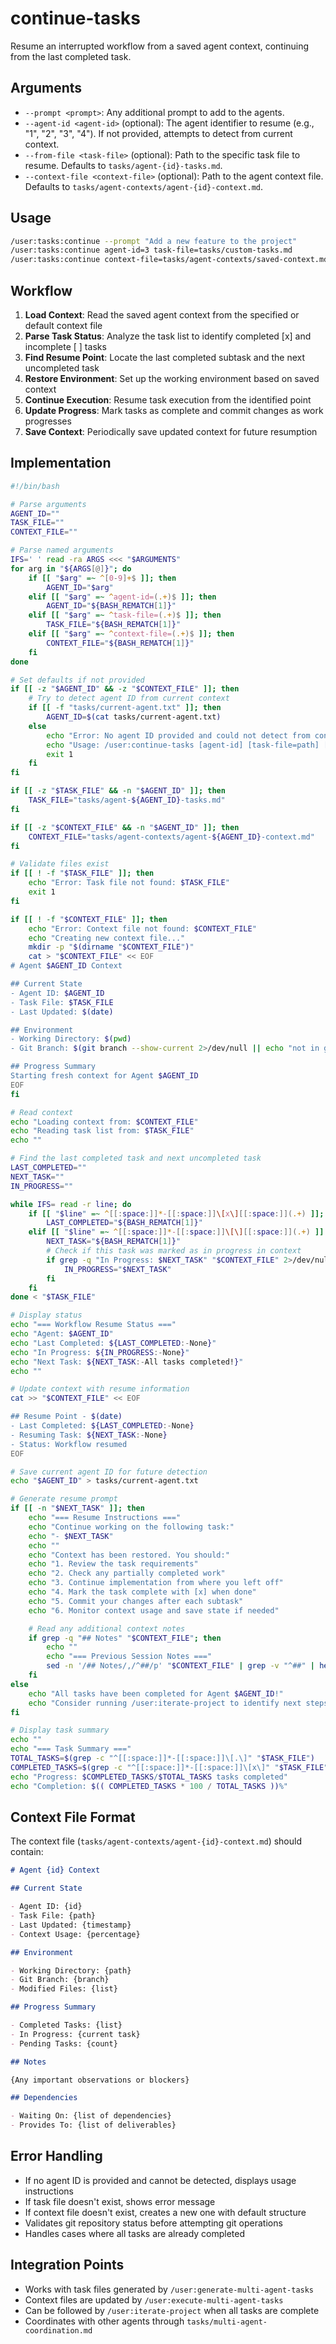 # continue-tasks

Resume an interrupted workflow from a saved agent context, continuing from the last completed task.

## Arguments

- `--prompt <prompt>`: Any additional prompt to add to the agents.
- `--agent-id <agent-id>` (optional): The agent identifier to resume (e.g., "1", "2", "3", "4"). If not provided, attempts to detect from current context.
- `--from-file <task-file>` (optional): Path to the specific task file to resume. Defaults to `tasks/agent-{id}-tasks.md`.
- `--context-file <context-file>` (optional): Path to the agent context file. Defaults to `tasks/agent-contexts/agent-{id}-context.md`.

## Usage

```bash
/user:tasks:continue --prompt "Add a new feature to the project"
/user:tasks:continue agent-id=3 task-file=tasks/custom-tasks.md
/user:tasks:continue context-file=tasks/agent-contexts/saved-context.md
```

## Workflow

1. **Load Context**: Read the saved agent context from the specified or default context file
2. **Parse Task Status**: Analyze the task list to identify completed [x] and incomplete [ ] tasks
3. **Find Resume Point**: Locate the last completed subtask and the next uncompleted task
4. **Restore Environment**: Set up the working environment based on saved context
5. **Continue Execution**: Resume task execution from the identified point
6. **Update Progress**: Mark tasks as complete and commit changes as work progresses
7. **Save Context**: Periodically save updated context for future resumption

## Implementation

```bash
#!/bin/bash

# Parse arguments
AGENT_ID=""
TASK_FILE=""
CONTEXT_FILE=""

# Parse named arguments
IFS=' ' read -ra ARGS <<< "$ARGUMENTS"
for arg in "${ARGS[@]}"; do
    if [[ "$arg" =~ ^[0-9]+$ ]]; then
        AGENT_ID="$arg"
    elif [[ "$arg" =~ ^agent-id=(.+)$ ]]; then
        AGENT_ID="${BASH_REMATCH[1]}"
    elif [[ "$arg" =~ ^task-file=(.+)$ ]]; then
        TASK_FILE="${BASH_REMATCH[1]}"
    elif [[ "$arg" =~ ^context-file=(.+)$ ]]; then
        CONTEXT_FILE="${BASH_REMATCH[1]}"
    fi
done

# Set defaults if not provided
if [[ -z "$AGENT_ID" && -z "$CONTEXT_FILE" ]]; then
    # Try to detect agent ID from current context
    if [[ -f "tasks/current-agent.txt" ]]; then
        AGENT_ID=$(cat tasks/current-agent.txt)
    else
        echo "Error: No agent ID provided and could not detect from context"
        echo "Usage: /user:continue-tasks [agent-id] [task-file=path] [context-file=path]"
        exit 1
    fi
fi

if [[ -z "$TASK_FILE" && -n "$AGENT_ID" ]]; then
    TASK_FILE="tasks/agent-${AGENT_ID}-tasks.md"
fi

if [[ -z "$CONTEXT_FILE" && -n "$AGENT_ID" ]]; then
    CONTEXT_FILE="tasks/agent-contexts/agent-${AGENT_ID}-context.md"
fi

# Validate files exist
if [[ ! -f "$TASK_FILE" ]]; then
    echo "Error: Task file not found: $TASK_FILE"
    exit 1
fi

if [[ ! -f "$CONTEXT_FILE" ]]; then
    echo "Error: Context file not found: $CONTEXT_FILE"
    echo "Creating new context file..."
    mkdir -p "$(dirname "$CONTEXT_FILE")"
    cat > "$CONTEXT_FILE" << EOF
# Agent $AGENT_ID Context

## Current State
- Agent ID: $AGENT_ID
- Task File: $TASK_FILE
- Last Updated: $(date)

## Environment
- Working Directory: $(pwd)
- Git Branch: $(git branch --show-current 2>/dev/null || echo "not in git repo")

## Progress Summary
Starting fresh context for Agent $AGENT_ID
EOF
fi

# Read context
echo "Loading context from: $CONTEXT_FILE"
echo "Reading task list from: $TASK_FILE"
echo ""

# Find the last completed task and next uncompleted task
LAST_COMPLETED=""
NEXT_TASK=""
IN_PROGRESS=""

while IFS= read -r line; do
    if [[ "$line" =~ ^[[:space:]]*-[[:space:]]\[x\][[:space:]](.+) ]]; then
        LAST_COMPLETED="${BASH_REMATCH[1]}"
    elif [[ "$line" =~ ^[[:space:]]*-[[:space:]]\[\][[:space:]](.+) ]] && [[ -z "$NEXT_TASK" ]]; then
        NEXT_TASK="${BASH_REMATCH[1]}"
        # Check if this task was marked as in progress in context
        if grep -q "In Progress: $NEXT_TASK" "$CONTEXT_FILE" 2>/dev/null; then
            IN_PROGRESS="$NEXT_TASK"
        fi
    fi
done < "$TASK_FILE"

# Display status
echo "=== Workflow Resume Status ==="
echo "Agent: $AGENT_ID"
echo "Last Completed: ${LAST_COMPLETED:-None}"
echo "In Progress: ${IN_PROGRESS:-None}"
echo "Next Task: ${NEXT_TASK:-All tasks completed!}"
echo ""

# Update context with resume information
cat >> "$CONTEXT_FILE" << EOF

## Resume Point - $(date)
- Last Completed: ${LAST_COMPLETED:-None}
- Resuming Task: ${NEXT_TASK:-None}
- Status: Workflow resumed
EOF

# Save current agent ID for future detection
echo "$AGENT_ID" > tasks/current-agent.txt

# Generate resume prompt
if [[ -n "$NEXT_TASK" ]]; then
    echo "=== Resume Instructions ==="
    echo "Continue working on the following task:"
    echo "- $NEXT_TASK"
    echo ""
    echo "Context has been restored. You should:"
    echo "1. Review the task requirements"
    echo "2. Check any partially completed work"
    echo "3. Continue implementation from where you left off"
    echo "4. Mark the task complete with [x] when done"
    echo "5. Commit your changes after each subtask"
    echo "6. Monitor context usage and save state if needed"

    # Read any additional context notes
    if grep -q "## Notes" "$CONTEXT_FILE"; then
        echo ""
        echo "=== Previous Session Notes ==="
        sed -n '/## Notes/,/^##/p' "$CONTEXT_FILE" | grep -v "^##" | head -n -1
    fi
else
    echo "All tasks have been completed for Agent $AGENT_ID!"
    echo "Consider running /user:iterate-project to identify next steps."
fi

# Display task summary
echo ""
echo "=== Task Summary ==="
TOTAL_TASKS=$(grep -c "^[[:space:]]*-[[:space:]]\[.\]" "$TASK_FILE")
COMPLETED_TASKS=$(grep -c "^[[:space:]]*-[[:space:]]\[x\]" "$TASK_FILE")
echo "Progress: $COMPLETED_TASKS/$TOTAL_TASKS tasks completed"
echo "Completion: $(( COMPLETED_TASKS * 100 / TOTAL_TASKS ))%"
```

## Context File Format

The context file (`tasks/agent-contexts/agent-{id}-context.md`) should contain:

```markdown
# Agent {id} Context

## Current State

- Agent ID: {id}
- Task File: {path}
- Last Updated: {timestamp}
- Context Usage: {percentage}

## Environment

- Working Directory: {path}
- Git Branch: {branch}
- Modified Files: {list}

## Progress Summary

- Completed Tasks: {list}
- In Progress: {current task}
- Pending Tasks: {count}

## Notes

{Any important observations or blockers}

## Dependencies

- Waiting On: {list of dependencies}
- Provides To: {list of deliverables}
```

## Error Handling

- If no agent ID is provided and cannot be detected, displays usage instructions
- If task file doesn't exist, shows error message
- If context file doesn't exist, creates a new one with default structure
- Validates git repository status before attempting git operations
- Handles cases where all tasks are already completed

## Integration Points

- Works with task files generated by `/user:generate-multi-agent-tasks`
- Context files are updated by `/user:execute-multi-agent-tasks`
- Can be followed by `/user:iterate-project` when all tasks are complete
- Coordinates with other agents through `tasks/multi-agent-coordination.md`
